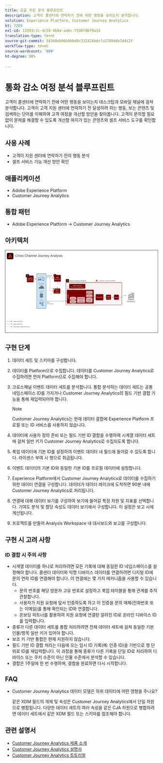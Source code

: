 ```yaml
---
title: 호출 처짐 분석 블루프린트
description: 고객이 콜센터에 연락하기 전에 어떤 행동을 보이는지 분석합니다.
solution: Experience Platform, Customer Journey Analytics
kt: 7209
exl-id: 13593c1c-4c58-4b8a-aa6c-7530fd679a14
translation-type: tm+mt
source-git-commit: 58368eb06b9bbd6c332424bdcfa2789dde7d4c2f
workflow-type: tm+mt
source-wordcount: '609'
ht-degree: 98%

---
```


# 통화 감소 여정 분석 블루프린트

고객이 콜센터에 연락하기 전에 어떤 행동을 보이는지 데스크탑과 모바일 채널에 걸쳐 분석합니다. 고객이 고객 지원 센터에 연락하기 전 달성하려 하는 행동, 보는 콘텐츠 및 검색하는 단어를 이해하여 고객 여정을 개선할 방안을 찾아봅니다. 고객이 문의할 필요 없이 문제를 해결할 수 있도록 개선할 여지가 있는 콘텐츠와 셀프 서비스 도구를 확인합니다.

## 사용 사례

* 고객이 지원 센터에 연락하기 전의 행동 분석
* 셀프 서비스 기능 개선 방안 확인

## 애플리케이션

* Adobe Experience Platform
* Customer Journey Analytics

## 통합 패턴

* Adobe Experience Platform → Customer Journey Analytics

## 아키텍처

<img src="assets/CJA.svg" alt="Customer Journey Analytics 블루프린트를 위한 참조 아키텍처" style="border:1px solid #4a4a4a" />

## 구현 단계

1. 데이터 세트 및 스키마를 구성합니다.
1. 데이터를 Platform으로 수집합니다.
데이터를 Customer Journey Analytics로 수집하려면 먼저 Platform으로 수집해야 합니다.
1. 크로스채널 이벤트 데이터 세트를 분석합니다.
통합 분석하는 데이터 세트는 공통 네임스페이스 ID를 가지거나 Customer Journey Analytics의 필드 기반 결합 기능을 통해 재입력되어야 합니다.  

   >[!NOTE]
   >
   >Customer Journey Analytics는 현재 데이터 결합에 Experience Platform 프로필 또는 ID 서비스를 사용하지 않습니다.

1. 데이터에 사용자 정의 준비 또는 필드 기반 ID 결합을 수행하여 시계열 데이터 세트에 걸쳐 일반 키가 Customer Journey Analytics로 수집되도록 합니다.
1. 룩업 데이터에 기본 ID를 설정하여 이벤트 데이터 내 필드에 들어갈 수 있도록 합니다. 라이센스 부여 시 행으로 취급됩니다.
1. 이벤트 데이터의 기본 ID와 동일한 기본 ID를 프로필 데이터에 설정합니다.
1. Experience Platform에서 Customer Journey Analytics로 데이터를 수집하기 위한 데이터 연결을 구성합니다. 데이터가 데이터 레이크에 도착하면 90분 내에 Customer Journey Analytics로 처리됩니다.
1. 연결에 대해 데이터 보기를 구성하여 보기에 들어갈 특정 차원 및 지표를 선택합니다. 기여도 분석 및 할당 속성도 데이터 보기에서 구성합니다. 이 설정은 보고 시에 계산됩니다.
1. 프로젝트를 만들어 Analysis Workspace 내 대시보드와 보고를 구성합니다.

## 구현 시 고려 사항

### ID 결합 시 주의 사항

* 시계열 데이터를 하나로 처리하려면 모든 기록에 대해 동일한 ID 네임스페이스를 설정해야 합니다. 콜센터 데이터와 익명 디바이스 데이터를 연결하려면 디지털 ID에 문의 연락 ID를 연결해야 합니다. 이 연결에는 몇 가지 메커니즘을 사용할 수 있습니다.
   * 문의 번호를 해당 방문자 고유 번호로 설정하고 룩업 테이블을 통해 관계를 추적 관찰합니다.
   * 사용자가 지원 요청에 앞서 인증하도록 하고 이 인증을 문의 매체(전화번호 또는 이메일)를 통해 확인되는 ID와 연결합니다.
   * 온보딩 파트너를 활용하여 지원 요청에 연결된 알려진 ID로 온라인 디바이스 ID를 입력합니다.
* 종류가 다른 데이터 세트를 통합 처리하려면 전체 데이터 세트에 걸쳐 동일한 기본 인물/항목 일반 키가 있어야 합니다.
* 보조 키 기반 통합은 현재 지원하지 않습니다.
* 필드 기반 ID 결합 처리는 다음에 오는 임시 ID 기록(예: 인증 ID)을 기반으로 행 단위로 ID를 재입력합니다. 이 과정을 통해 종류가 다른 기록을 단일 ID로 처리하여 디바이스 또는 쿠키 수준이 아닌 인물 수준에서 분석할 수 있습니다.
* 결합은 1주일에 한 번 수행하며, 결합을 완료하면 다시 시작합니다.

## FAQ

* Customer Journey Analytics 데이터 모델은 하위 데이터에 어떤 영향을 주나요?

   같은 XDM 필드의 개체 및 속성은 Customer Journey Analytics에서 단일 차원으로 병합됩니다. 다양한 데이터 세트의 여러 속성을 같은 CJA 차원으로 병합하려면 데이터 세트에서 같은 XDM 필드 또는 스키마를 참조해야 합니다.

## 관련 설명서

* [Customer Journey Analytics 제품 소개](https://helpx.adobe.com/kr/legal/product-descriptions/customer-journey-analytics.html)
* [Customer Journey Analytics 설명서](https://experienceleague.adobe.com/docs/customer-journey-analytics.html?lang=ko)
* [Customer Journey Analytics 튜토리얼](https://experienceleague.adobe.com/docs/customer-journey-analytics-learn/tutorials/overview.html?lang=ko)
